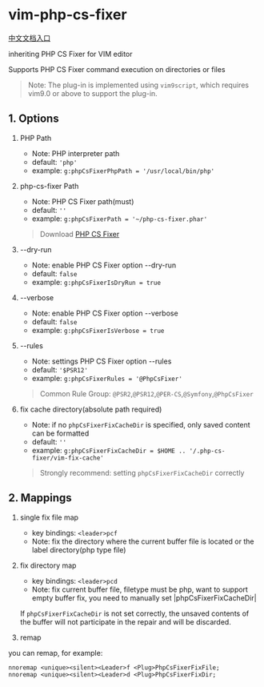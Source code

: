 # vim-php-cs-fixer

[中文文档入口](./readme-cn.md)

inheriting PHP CS Fixer for VIM editor

Supports PHP CS Fixer command execution on directories or files

> Note: The plug-in is implemented using `vim9script`, which requires vim9.0 or above to support the plug-in.

## 1. Options

1. PHP Path

    - Note: PHP interpreter path
    - default: `'php'`
    - example: `g:phpCsFixerPhpPath = '/usr/local/bin/php'`

2. php-cs-fixer Path

    - Note: PHP CS Fixer path(must)
    - default: `''`
    - example: `g:phpCsFixerPath = '~/php-cs-fixer.phar'`

    > Download [PHP CS Fixer](https://cs.symfony.com/)

3. --dry-run

    - Note: enable PHP CS Fixer option --dry-run
    - default: `false`
    - example: `g:phpCsFixerIsDryRun = true`

4. --verbose

    - Note: enable PHP CS Fixer option --verbose
    - default: `false`
    - example: `g:phpCsFixerIsVerbose = true`

5. --rules

    - Note: settings PHP CS Fixer option --rules
    - default: `'$PSR12'`
    - example: `g:phpCsFixerRules = '@PhpCsFixer'`

    > Common Rule Group: `@PSR2`,`@PSR12`,`@PER-CS`,`@Symfony`,`@PhpCsFixer`

6. fix cache directory(absolute path required)

    - Note: if no `phpCsFixerFixCacheDir` is specified, only saved content can be formatted
    - default: `''`
    - example: `g:phpCsFixerFixCacheDir = $HOME .. '/.php-cs-fixer/vim-fix-cache'`

    > Strongly recommend: setting `phpCsFixerFixCacheDir` correctly

## 2. Mappings

1. single fix file map

    - key bindings: `<leader>pcf`
    - Note: fix the directory where the current buffer file is located
      or the label directory(php type file)

2. fix directory map

    - key bindings: `<leader>pcd`
    - Note: fix current buffer file, filetype must be php, want to support
      empty buffer fix, you need to manually set |phpCsFixerFixCacheDir|

    If `phpCsFixerFixCacheDir` is not set correctly, the unsaved contents of the buffer will not participate in the repair and will be discarded.

3. remap

you can remap, for example:

```vim
nnoremap <unique><silent><Leader>f <Plug>PhpCsFixerFixFile;
nnoremap <unique><silent><Leader>d <Plug>PhpCsFixerFixDir;
```
